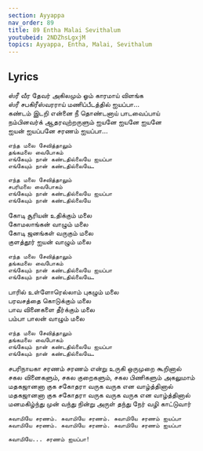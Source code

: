 ```yaml
---
section: Ayyappa
nav_order: 89
title: 89 Entha Malai Sevithalum
youtubeid: 2NDZhsLgxjM
topics: Ayyappa, Entha, Malai, Sevithalum
---
```


## Lyrics 

ஸ்ரீ வீர தேவர் அகிலமும் ஓம் காரமாய் விளங்க\
ஸ்ரீ சபகிரீஸ்வரராய் மணிப்பீடத்தில் ஐயப்பா…\
கண்டம் இடறி என்னை நீ தொண்டனாய் பாடவைப்பாய்\
நம்பினவர்க் ஆதரவுற்றருளும் ஐயனே ஐயனே ஐயனே\
ஐயன் ஐயப்பனே சரணம் ஐயப்பா…

`எந்த மலை சேவித்தாலும்`\
`தங்கமலை வைபோகம்`\
`எங்கேயும் நான் கண்டதில்லையே ஐயப்பா`\
`எங்கேயும் நான் கண்டதில்லையே…`

`எந்த மலை சேவித்தாலும்`\
`சபரிமலை வைபோகம்`\
`எங்கேயும் நான் கண்டதில்லையே ஐயப்பா`\
`எங்கேயும் நான் கண்டதில்லையே`

கோடி சூரியன் உதிக்கும் மலை\
கோமலாங்கன் வாழும் மலை\
கோடி ஜனங்கள் வருகும் மலை\
குளத்தூர் ஐயன் வாழும் மலை

`எந்த மலை சேவித்தாலும்`\
`தங்கமலை வைபோகம்`\
`எங்கேயும் நான் கண்டதில்லையே ஐயப்பா`\
`எங்கேயும் நான் கண்டதில்லையே…`

பாரில் உள்ளோரெல்லாம் புகழும் மலை\
பரவசத்தை கொடுக்கும் மலை\
பாவ வினைகளை தீர்க்கும் மலை\
பம்பா பாலன் வாழும் மலை

`எந்த மலை சேவித்தாலும்`\
`தங்கமலை வைபோகம்`\
`எங்கேயும் நான் கண்டதில்லையே ஐயப்பா`\
`எங்கேயும் நான் கண்டதில்லையே…`

சபரிநாயகா சரணம் சரணம் என்று உருகி ஒருமுறை கூறினால்\
சகல வினைகளும், சகல குறைகளும், சகல பிணிகளும் அகலுமாம்\
மதகஜானனா குக சகோதரா வருக வருக என வாழ்த்தினால்\
மதகஜானனா குக சகோதரா வருக வருக வருக என வாழ்த்தினால்\
மனமகிழ்ந்து முன் வந்து நின்று அருள் தந்து நேர் வழி காட்டுவார்

`சுவாமியே சரணம். சுவாமியே சரணம். சுவாமியே சரணம் ஐயப்பா`\
`சுவாமியே சரணம். சுவாமியே சரணம். சுவாமியே சரணம் ஐயப்பா`

`சுவாமியே... சரணம் ஐயப்பா!`